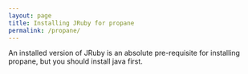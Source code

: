 ```yaml
---
layout: page
title: Installing JRuby for propane
permalink: /propane/
---
```


An installed version of JRuby is an absolute pre-requisite for installing propane, but you should install java first.
